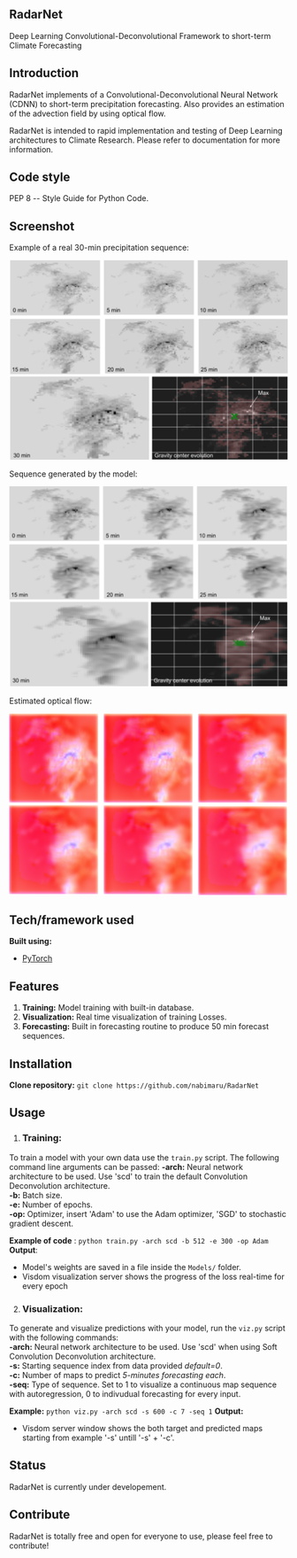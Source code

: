 ## RadarNet
Deep Learning Convolutional-Deconvolutional Framework to short-term Climate Forecasting


## Introduction
RadarNet implements of a Convolutional-Deconvolutional Neural Network (CDNN) to short-term precipitation forecasting. Also provides an estimation of the advection field by using optical flow. 

RadarNet is intended to rapid implementation and testing of Deep Learning architectures to Climate Research. Please refer to documentation for more information.


## Code style
PEP 8 -- Style Guide for Python Code.


## Screenshot
Example of a real 30-min precipitation sequence:

![alt text](/Images/real_sequence_example.png)


Sequence generated by the model:

![alt text](/Images/predicted_sequence.png)


Estimated optical flow:

![alt text](/Images/optical_flow.png)


## Tech/framework used

<b>Built using:</b>
- [PyTorch](http://pytorch.org)


## Features

1. <strong>Training:</strong> Model training with built-in database.
2. <strong>Visualization:</strong> Real time visualization of training Losses.
3. <strong>Forecasting:</strong> Built in forecasting routine to produce 50 min forecast sequences.


## Installation
<strong>Clone repository:</strong>
`git clone https://github.com/nabimaru/RadarNet`


## Usage
1. ### Training:
To train a model with your own data use the `train.py` script. The following command line arguments can be passed:
<strong>-arch:</strong> Neural network architecture to be used. Use 'scd' to train the default Convolution Deconvolution architecture.</br>
<strong>-b:</strong> Batch size.</br>
<strong>-e:</strong> Number of epochs.</br>
<strong>-op:</strong> Optimizer, insert 'Adam' to use the Adam optimizer, 'SGD' to stochastic gradient descent.</br>

<strong>Example of code</strong> : `python train.py -arch scd -b 512 -e 300 -op Adam`
<strong>Output</strong>: </br>
- Model's weights are saved in a file inside the `Models/` folder.
- Visdom visualization server shows the progress of the loss real-time for every epoch

2. ### Visualization:
To generate and visualize predictions with your model, run the `viz.py` script with the following commands:</br>
<strong>-arch:</strong> Neural network architecture to be used. Use 'scd' when using Soft Convolution Deconvolution architecture.</br>
<strong>-s:</strong> Starting sequence index from data provided *default=0*.</br>
<strong>-c:</strong> Number of maps to predict *5-minutes forecasting each*.</br>
<strong>-seq:</strong> Type of sequence. Set to 1 to visualize a continuous map sequence with autoregression, 0 to indivudual forecasting for every input.</br>

<strong>Example:</strong> `python viz.py -arch scd -s 600 -c 7 -seq 1`
<strong>Output:</strong>  
- Visdom server window shows the both target and predicted maps starting from example '-s' untill '-s' + '-c'.

## Status
RadarNet is currently under developement.

## Contribute
RadarNet is totally free and open for everyone to use, please feel free to contribute!


